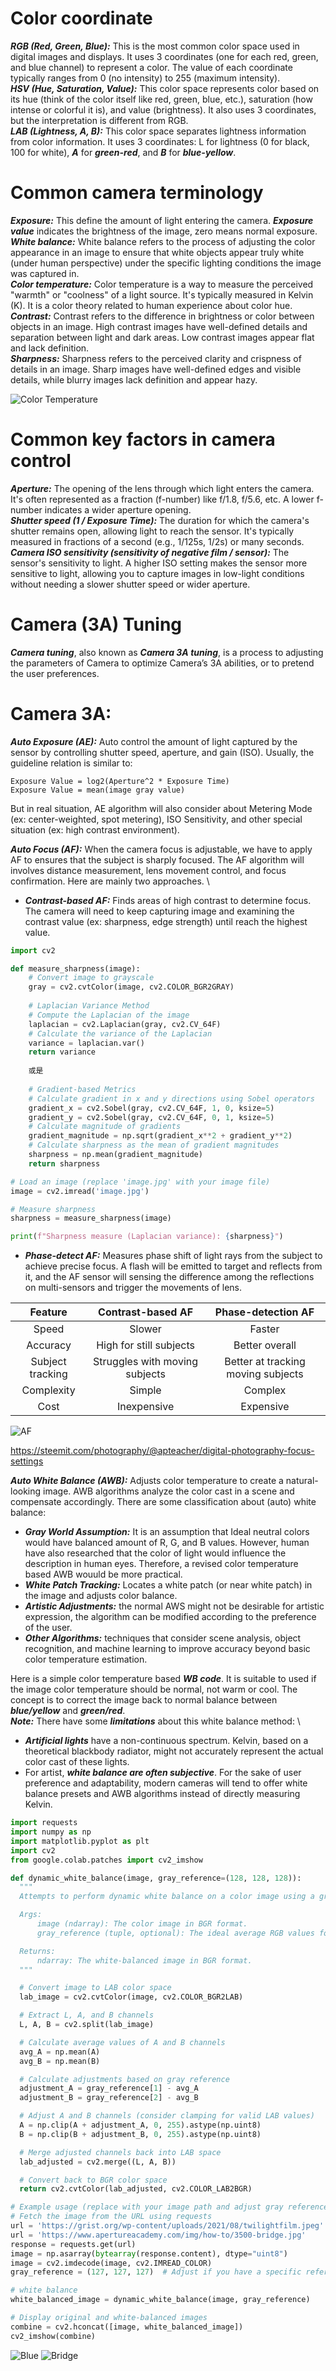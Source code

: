 # Color coordinate
***RGB (Red, Green, Blue):*** This is the most common color space used in digital images and displays. It uses 3 coordinates (one for each red, green, and blue channel) to represent a color. The value of each coordinate typically ranges from 0 (no intensity) to 255 (maximum intensity). \
***HSV (Hue, Saturation, Value):*** This color space represents color based on its hue (think of the color itself like red, green, blue, etc.), saturation (how intense or colorful it is), and value (brightness). It also uses 3 coordinates, but the interpretation is different from RGB. \
***LAB (Lightness, A, B):*** This color space separates lightness information from color information. It uses 3 coordinates: L for lightness (0 for black, 100 for white), ***A*** for ***green-red***, and ***B*** for ***blue-yellow***.

# Common camera terminology
***Exposure:*** This define the amount of light entering the camera. ***Exposure value*** indicates the brightness of the image, zero means normal exposure. \
***White balance:*** White balance refers to the process of adjusting the color appearance in an image to ensure that white objects appear truly white (under human perspective) under the specific lighting conditions the image was captured in. \
***Color temperature:*** Color temperature is a way to measure the perceived "warmth" or "coolness" of a light source. It's typically measured in Kelvin (K). It is a color theory related to human experience about color hue. \
***Contrast:*** Contrast refers to the difference in brightness or color between objects in an image. High contrast images have well-defined details and separation between light and dark areas. Low contrast images appear flat and lack definition. \
***Sharpness:*** Sharpness refers to the perceived clarity and crispness of details in an image. Sharp images have well-defined edges and visible details, while blurry images lack definition and appear hazy.

![Color Temperature](/ColorTemperature.jpg)

# Common key factors in camera control
***Aperture:***  The opening of the lens through which light enters the camera. It's often represented as a fraction (f-number) like f/1.8, f/5.6, etc. A lower f-number indicates a wider aperture opening. \
***Shutter speed (1 / Exposure Time):*** The duration for which the camera's shutter remains open, allowing light to reach the sensor. It's typically measured in fractions of a second (e.g., 1/125s, 1/2s) or many seconds. \
***Camera ISO sensitivity (sensitivity of negative film / sensor):*** The sensor's sensitivity to light. A higher ISO setting makes the sensor more sensitive to light, allowing you to capture images in low-light conditions without needing a slower shutter speed or wider aperture.

# Camera (3A) Tuning
***Camera tuning***, also known as ***Camera 3A tuning***, is a process to adjusting the parameters of Camera to optimize Camera’s 3A abilities, or to pretend the user preferences.

# Camera 3A:
***Auto Exposure (AE):*** Auto control the amount of light captured by the sensor by controlling shutter speed, aperture, and gain (ISO). Usually, the guideline relation is similar to:
```
Exposure Value = log2(Aperture^2 * Exposure Time)
Exposure Value = mean(image gray value)
```
But in real situation, AE algorithm will also consider about Metering Mode (ex: center-weighted, spot metering), ISO Sensitivity, and other special situation (ex: high contrast environment).

***Auto Focus (AF):*** When the camera focus is adjustable, we have to apply AF to ensures that the subject is sharply focused. The AF algorithm will involves distance measurement, lens movement control, and focus confirmation. Here are mainly two approaches. \
* ***Contrast-based AF:*** Finds areas of high contrast to determine focus. The camera will need to keep capturing image and examining the contrast value (ex: sharpness, edge strength) until reach the highest value.

```python
import cv2

def measure_sharpness(image):
    # Convert image to grayscale
    gray = cv2.cvtColor(image, cv2.COLOR_BGR2GRAY)
    
    # Laplacian Variance Method
    # Compute the Laplacian of the image
    laplacian = cv2.Laplacian(gray, cv2.CV_64F)
    # Calculate the variance of the Laplacian
    variance = laplacian.var()
    return variance
    
    或是
    
    # Gradient-based Metrics
    # Calculate gradient in x and y directions using Sobel operators
    gradient_x = cv2.Sobel(gray, cv2.CV_64F, 1, 0, ksize=5)
    gradient_y = cv2.Sobel(gray, cv2.CV_64F, 0, 1, ksize=5)
    # Calculate magnitude of gradients
    gradient_magnitude = np.sqrt(gradient_x**2 + gradient_y**2)
    # Calculate sharpness as the mean of gradient magnitudes
    sharpness = np.mean(gradient_magnitude)
    return sharpness

# Load an image (replace 'image.jpg' with your image file)
image = cv2.imread('image.jpg')

# Measure sharpness
sharpness = measure_sharpness(image)

print(f"Sharpness measure (Laplacian variance): {sharpness}")
```
* ***Phase-detect AF:*** Measures phase shift of light rays from the subject to achieve precise focus. A flash will be emitted to target and reflects from it, and the AF sensor will sensing the difference among the reflections on multi-sensors and trigger the movements of lens.

|Feature|Contrast-based AF|Phase-detection AF|
| :---: | :---: | :---: |
|Speed|Slower|Faster|
|Accuracy|High for still subjects|Better overall|
|Subject tracking|Struggles with moving subjects|Better at tracking moving subjects|
|Complexity|Simple|Complex|
|Cost|Inexpensive|Expensive|

![AF](/AF.jpeg)

https://steemit.com/photography/@apteacher/digital-photography-focus-settings

***Auto White Balance (AWB):*** Adjusts color temperature to create a natural-looking image. AWB algorithms analyze the color cast in a scene and compensate accordingly. There are some classification about (auto) white balance:
* ***Gray World Assumption:*** It is an assumption that Ideal neutral colors would have balanced amount of R, G, and B values. However, human have also researched that the color of light would influence the description in human eyes. Therefore, a revised color temperature based AWB wouuld be more practical.
* ***White Patch Tracking:*** Locates a white patch (or near white patch) in the image and adjusts color balance.
* ***Artistic Adjustments:*** the normal AWS might not be desirable for artistic expression, the algorithm can be modified according to the preference of the user.
* ***Other Algorithms:*** techniques that consider scene analysis, object recognition, and machine learning to improve accuracy beyond basic color temperature estimation.

Here is a simple color temperature based ***WB code***.
It is suitable to used if the image color temperature should be normal, not warm or cool. The concept is to correct the image back to normal balance between ***blue/yellow*** and ***green/red***. \
***Note:*** There have some ***limitations*** about this white balance method: \
* ***Artificial lights*** have a non-continuous spectrum. Kelvin, based on a theoretical blackbody radiator, might not accurately represent the actual color cast of these lights.
* For artist, ***white balance are often subjective***. For the sake of user preference and adaptability, modern cameras will tend to offer white balance presets and AWB algorithms instead of directly measuring Kelvin.

```python
import requests
import numpy as np
import matplotlib.pyplot as plt
import cv2
from google.colab.patches import cv2_imshow

def dynamic_white_balance(image, gray_reference=(128, 128, 128)):
  """
  Attempts to perform dynamic white balance on a color image using a gray reference.

  Args:
      image (ndarray): The color image in BGR format.
      gray_reference (tuple, optional): The ideal average RGB values for neutral gray (default: (128, 128, 128)).

  Returns:
      ndarray: The white-balanced image in BGR format.
  """

  # Convert image to LAB color space
  lab_image = cv2.cvtColor(image, cv2.COLOR_BGR2LAB)

  # Extract L, A, and B channels
  L, A, B = cv2.split(lab_image)

  # Calculate average values of A and B channels
  avg_A = np.mean(A)
  avg_B = np.mean(B)

  # Calculate adjustments based on gray reference
  adjustment_A = gray_reference[1] - avg_A
  adjustment_B = gray_reference[2] - avg_B

  # Adjust A and B channels (consider clamping for valid LAB values)
  A = np.clip(A + adjustment_A, 0, 255).astype(np.uint8)
  B = np.clip(B + adjustment_B, 0, 255).astype(np.uint8)

  # Merge adjusted channels back into LAB space
  lab_adjusted = cv2.merge((L, A, B))

  # Convert back to BGR color space
  return cv2.cvtColor(lab_adjusted, cv2.COLOR_LAB2BGR)

# Example usage (replace with your image path and adjust gray reference if needed)
# Fetch the image from the URL using requests
url = 'https://grist.org/wp-content/uploads/2021/08/twilightfilm.jpeg'
url = 'https://www.apertureacademy.com/img/how-to/3500-bridge.jpg'
response = requests.get(url)
image = np.asarray(bytearray(response.content), dtype="uint8")
image = cv2.imdecode(image, cv2.IMREAD_COLOR)
gray_reference = (127, 127, 127)  # Adjust if you have a specific reference

# white balance
white_balanced_image = dynamic_white_balance(image, gray_reference)

# Display original and white-balanced images
combine = cv2.hconcat([image, white_balanced_image])
cv2_imshow(combine)
```
![Blue](/Blue.png)
![Bridge](/Bridge.png)

\
\
\
\
\
\
\
\
\
Other urls
#url = 'https://images.unsplash.com/photo-1444464666168-49d633b86797?w=800&auto=format&fit=crop&q=60&ixlib=rb-4.0.3&ixid=M3wxMjA3fDB8MHxzZWFyY2h8MXx8YmlyZHxlbnwwfHwwfHx8Mg%3D%3D'
#url = 'https://images.unsplash.com/photo-1494500764479-0c8f2919a3d8?q=80&w=2940&auto=format&fit=crop&ixlib=rb-4.0.3&ixid=M3wxMjA3fDB8MHxwaG90by1wYWdlfHx8fGVufDB8fHx8fA%3D%3D'
#url = 'https://pics.craiyon.com/2023-05-27/bb48b76c0d294f3886a6134631c683d4.webp'
#url = 'https://www.blockbluelight.com.au/cdn/shop/products/blockbluelight-blue-light-free-lighting-sweet-dreams-sleep-lights-screw-bayonet-22864746086574_1000x.jpg?v=1648873629'
#url = 'https://grist.org/wp-content/uploads/2021/08/twilightfilm.jpeg'
#url = 'https://images.unsplash.com/photo-1532274402911-5a369e4c4bb5?q=80&w=2940&auto=format&fit=crop&ixlib=rb-4.0.3&ixid=M3wxMjA3fDB8MHxwaG90by1wYWdlfHx8fGVufDB8fHx8fA%3D%3D'
#url = 'https://images.unsplash.com/photo-1523712999610-f77fbcfc3843?q=80&w=2940&auto=format&fit=crop&ixlib=rb-4.0.3&ixid=M3wxMjA3fDB8MHxwaG90by1wYWdlfHx8fGVufDB8fHx8fA%3D%3D'
#url = 'https://encrypted-tbn0.gstatic.com/images?q=tbn:ANd9GcRJNfSKEHCuBC5a5MFJlx4ERlnQ5mxz8a3elg&s'
#url = 'https://photographylife.com/wp-content/uploads/2016/01/White-Balance-Correct-vs-Incorrect.jpg'
#url = 'https://encrypted-tbn0.gstatic.com/images?q=tbn:ANd9GcScoU5q4aoYaspGnJylAdJTCFtFPMNHTiG4OQ&s'
#url = 'https://www.apertureacademy.com/img/how-to/3500-bridge.jpg'
